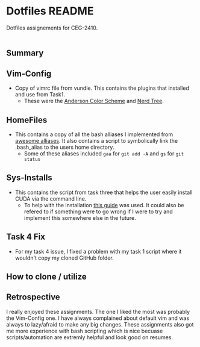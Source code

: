 # Dotfiles README
Dotfiles assignements for CEG-2410.<br><br>

## Summary
## Vim-Config
  * Copy of vimrc file from vundle. This contains the plugins that installed and use from Task1.
      * These were the [Anderson Color Scheme](https://vimawesome.com/plugin/anderson-vim) and [Nerd Tree](https://vimawesome.com/plugin/nerdtree-red).

## HomeFiles
  * This contains a copy of all the bash alliases I implemented from [awesome alliases](https://github.com/vikaskyadav/awesome-bash-alias). It also contains a script to symbolically link the .bash_alias to the users home directory.
      * Some of these aliases included `gaa` for `git add -A` and `gs` for  `git status`

## Sys-Installs
  * This contains the script from task three that helps the user easily install CUDA via the command line.
      * To help with the installation [this guide](https://docs.nvidia.com/cuda/cuda-installation-guide-linux/) was used. It could also be refered to if something were to go wrong if I were to try and implement this somewhere else in the future.
   
## Task 4 Fix
  * For my task 4 issue, I fixed a problem with my task 1 script where it wouldn't copy my cloned GitHub folder.

## How to clone / utilize

## Retrospective
I really enjoyed these assignments. The one I liked the most was probably the Vim-Config one. I have always complained about default vim and was always to lazy/afraid to make any big changes. These assignments also got me more experience with bash scripting which is nice becuase scripts/automation are extremly helpful and look good on resumes.
